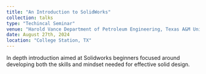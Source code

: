 ```yaml
---
title: "An Introduction to SolidWorks"
collection: talks
type: "Techincal Seminar"
venue: "Harold Vance Department of Petroleum Engineering, Texas A&M University"
date: August 27th, 2024
location: "College Station, TX"
---
```

In depth introduction aimed at Solidworks beginners focused around developing both the skills and mindset needed for effective solid design. 

